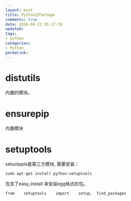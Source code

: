 ```yaml
---
layout: post
title: Python之Package
comments: true
date: 2016-06-22 05:17:19
updated:
tags:
- python
categories:
- Python
permalink:
---
```


# distutils

内置的模块。

# ensurepip

内置模块

# setuptools

setuotppls是第三方模块, 需要安装：

    sudo apt-get install python-setuptools

包含了easy_install 来安装egg格式的包。

    from    setuptools    import    setup,  find_packages

